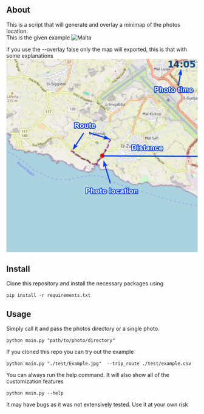 ## About
This is a script that will generate and overlay a minimap of the photos location. \
This is the given example
![Malta](output/Example_overlay.png)

if you use the --overlay false only the map will exported, this is that with some explanations 
![Malta](test/minimap_explanation.png)
## Install
Clone this repository and install the necessary packages using
```
pip install -r requirements.txt
```
## Usage
Simply call it and pass the photos directory or a single photo.
```
python main.py "path/to/photo/directory"
```
If you cloned this repo you can try out the example
```
python main.py "./test/Example.jpg"  --trip_route ./test/example.csv
```
You can always run the help command. It will also show all of the customization features
```
python main.py --help
```
It may have bugs as it was not extensively tested. Use it at your own risk
